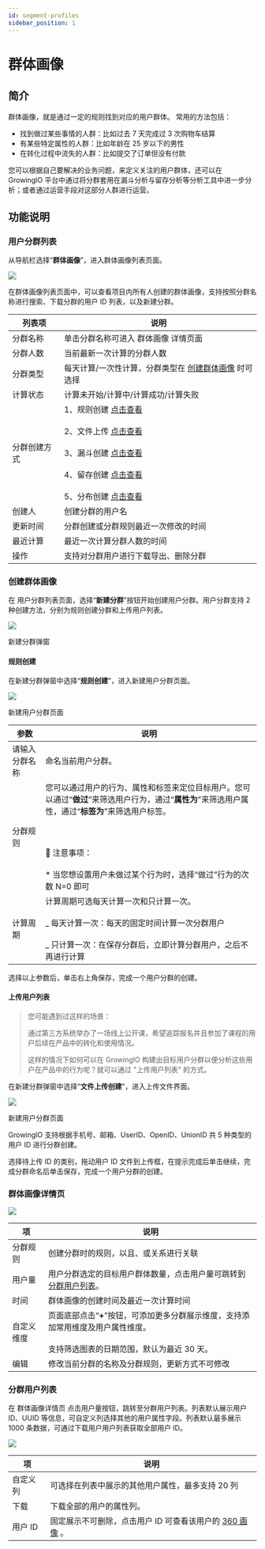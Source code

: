 ```yaml
---
id: segment-profiles
sidebar_position: 1
---
```


# 群体画像

## 简介[](#jian-jie)

群体画像，就是通过一定的规则找到对应的用户群体。 常用的方法包括：

- 找到做过某些事情的人群：比如过去 7 天完成过 3 次购物车结算
- 有某些特定属性的人群：比如年龄在 25 岁以下的男性
- 在转化过程中流失的人群：比如提交了订单但没有付款

您可以根据自己要解决的业务问题，来定义关注的用户群体，还可以在 GrowingIO 平台中通过将分群套用在漏斗分析与留存分析等分析工具中进一步分析；或者通过运营手段对这部分人群进行运营。

## 功能说明[](#gong-neng-shuo-ming)

### 用户分群列表[](#yong-hu-fen-qun-lie-biao)

从导航栏选择“**群体画像**”，进入群体画像列表页面。

![](/img/assets-M2qbZInaXgdm8kkNosp-MjTJ7Zw-AgRjr4TXqvg-MjTJyN6Q0wgboKvFwJt%E7%BE%A4%E4%BD%93%E7%94%BB%E5%83%8F-%E7%BE%A4%E7%94%BB%E5%83%8F%E5%88%97%E8%A1%A8.png)

在群体画像列表页面中，可以查看项目内所有人创建的群体画像，支持按照分群名称进行搜索、下载分群的用户 ID 列表，以及新建分群。

| 列表项       | 说明                                                                                                                                                                                                                                                                                                                                                                                                                                           |
| ------------ | ---------------------------------------------------------------------------------------------------------------------------------------------------------------------------------------------------------------------------------------------------------------------------------------------------------------------------------------------------------------------------------------------------------------------------------------------- |
| 分群名称     | 单击分群名称可进入 群体画像 详情页面                                                                                                                                                                                                                                                                                                                                                                                                           |
| 分群人数     | 当前最新一次计算的分群人数                                                                                                                                                                                                                                                                                                                                                                                                                     |
| 分群类型     | 每天计算/一次性计算，分群类型在 [创建群体画像](../../product-manual/user-insights/segment-profiles#创建群体画像) 时可选择                                                                                                                                                                                                                                                                                                                      |
| 计算状态     | 计算未开始/计算中/计算成功/计算失败                                                                                                                                                                                                                                                                                                                                                                                                            |
| 分群创建方式 | 1、规则创建 [点击查看](../../product-manual/user-insights/segment-profiles#规则创建)<br></br>2、文件上传 [点击查看](../../product-manual/user-insights/segment-profiles#上传用户列表)<br></br>3、漏斗创建 [点击查看](../../product-manual/product-analysis/funnel)​<br></br>4、留存创建 [点击查看](../../product-manual/product-analysis/retention-analysis)​<br></br>5、分布创建 [点击查看](../../product-manual/product-analysis/frequency)​ |
| 创建人       | 创建分群的用户名                                                                                                                                                                                                                                                                                                                                                                                                                               |
| 更新时间     | 分群创建或分群规则最近一次修改的时间                                                                                                                                                                                                                                                                                                                                                                                                           |
| 最近计算     | 最近一次计算分群人数的时间                                                                                                                                                                                                                                                                                                                                                                                                                     |
| 操作         | 支持对分群用户进行下载导出、删除分群                                                                                                                                                                                                                                                                                                                                                                                                           |

### 创建群体画像[](#chuang-jian-qun-ti-hua-xiang)

在 用户分群列表页面，选择“**新建分群**”按钮开始创建用户分群。用户分群支持 2 种创建方法，分别为规则创建分群和上传用户列表。

![](/img/assets-M2qbZInaXgdm8kkNosp-MjTQWBZ3lLGDZEFlRoY-MjTSlIRn-e9LomDkYSNimage.png)

新建分群弹窗

#### 规则创建[](#1-gui-ze-chuang-jian)

在新建分群弹窗中选择“**规则创建**"，进入新建用户分群页面。

![](/img/assets-M2qbZInaXgdm8kkNosp-M3f05PE2aifwnPNiTlY-M3f1mQPrZbPferiIhCrimage.png)

新建用户分群页面

| 参数           | 说明                                                                                                                                                                                                                                                           |
| -------------- | -------------------------------------------------------------------------------------------------------------------------------------------------------------------------------------------------------------------------------------------------------------- |
| 请输入分群名称 | 命名当前用户分群。                                                                                                                                                                                                                                             |
| 分群规则       | 您可以通过用户的行为、属性和标签来定位目标用户。您可以通过“**做过**”来筛选用户行为，通过“**属性为**”来筛选用户属性，通过“**标签为**”来筛选用户标签。<br></br>​<br></br>​📙 注意事项：<br></br>\* 当您想设置用户未做过某个行为时，选择“做过”行为的次数 N=0 即可 |
| 计算周期       | 计算周期可选每天计算一次和只计算一次。<br></br>_ 每天计算一次：每天的固定时间计算一次分群用户<br></br>_ 只计算一次：在保存分群后，立即计算分群用户，之后不再进行计算                                                                                           |

选择以上参数后，单击右上角保存，完成一个用户分群的创建。

#### 上传用户列表[](#2-shang-chuan-yong-hu-lie-biao)

> 您可能遇到过这样的场景：
>
> 通过第三方系统举办了一场线上公开课，希望追踪报名并且参加了课程的用户后续在产品中的转化和使用情况。
>
> 这样的情况下如何可以在 GrowingIO 构建出目标用户分群以便分析这些用户在产品中的行为呢？就可以通过 "上传用户列表" 的方式。

在新建分群弹窗中选择“**文件上传创建**"，进入上传文件界面。

![](/img/assets-M2qbZInaXgdm8kkNosp-M3f05PE2aifwnPNiTlY-M3f2ZLFPshxvEuUjivGimage.png)

新建用户分群页面

GrowingIO 支持根据手机号、邮箱、UserID、OpenID、UnionID 共 5 种类型的用户 ID 进行分群创建。

选择待上传 ID 的类别，拖动用户 ID 文件到上传框，在提示完成后单击继续，完成分群命名后单击保存，完成一个用户分群的创建。

### 群体画像详情页[](#qun-ti-hua-xiang-xiang-qing-ye)

![](/img/assets-M2qbZInaXgdm8kkNosp-MiOgW6qdEzWgbbS5bNy-MiOhR7gBiuMc_QNL2dXimage.png)

| 项         | 说明                                                                                                                                  |
| ---------- | ------------------------------------------------------------------------------------------------------------------------------------- |
| 分群规则   | 创建分群时的规则，以且、或关系进行关联                                                                                                |
| 用户量     | 用户分群选定的目标用户群体数量，点击用户量可跳转到 [分群用户列表](../../product-manual/user-insights/segment-profiles#分群用户列表)。 |
| 时间       | 群体画像的创建时间及最近一次计算时间                                                                                                  |
| 自定义维度 | 页面底部点击“**+**”按钮，可添加更多分群展示维度，支持添加常用维度及用户属性维度。<br></br>支持筛选图表的日期范围，默认为最近 30 天。  |
| 编辑       | 修改当前分群的名称及分群规则，更新方式不可修改                                                                                        |

### 分群用户列表[](#fen-qun-yong-hu-lie-biao)

在 群体画像详情页 点击用户量按钮，跳转至分群用户列表。列表默认展示用户 ID、UUID 等信息，可自定义列选择其他的用户属性字段。列表默认最多展示 1000 条数据，可通过下载用户用户列表获取全部用户 ID。

![](/img/assets-M2qbZInaXgdm8kkNosp-MjT_L-eew9kNgYR6OTS-MjTapgvnxMLBpSQnQ2Dimage.png)

| 项       | 说明                                                                                                         |
| -------- | ------------------------------------------------------------------------------------------------------------ |
| 自定义列 | 可选择在列表中展示的其他用户属性，最多支持 20 列                                                             |
| 下载     | 下载全部的用户的属性列。                                                                                     |
| 用户 ID  | 固定展示不可删除，点击用户 ID 可查看该用户的 [360 画像](../../product-manual/user-insights/user-profiles) 。 |
